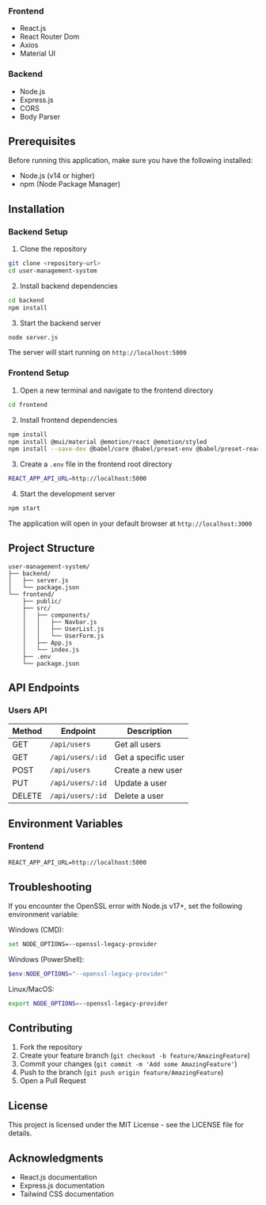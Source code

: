 
### Frontend
- React.js
- React Router Dom
- Axios
- Material UI
### Backend
- Node.js
- Express.js
- CORS
- Body Parser

## Prerequisites

Before running this application, make sure you have the following installed:
- Node.js (v14 or higher)
- npm (Node Package Manager)

## Installation

### Backend Setup

1. Clone the repository
```bash
git clone <repository-url>
cd user-management-system
```

2. Install backend dependencies
```bash
cd backend
npm install
```

3. Start the backend server
```bash
node server.js
```
The server will start running on `http://localhost:5000`

### Frontend Setup

1. Open a new terminal and navigate to the frontend directory
```bash
cd frontend
```

2. Install frontend dependencies
```bash
npm install
npm install @mui/material @emotion/react @emotion/styled
npm install --save-dev @babel/core @babel/preset-env @babel/preset-react babel-loader

```

3. Create a `.env` file in the frontend root directory
```bash
REACT_APP_API_URL=http://localhost:5000
```

4. Start the development server
```bash
npm start
```
The application will open in your default browser at `http://localhost:3000`

## Project Structure

```
user-management-system/
├── backend/
│   ├── server.js
│   └── package.json
└── frontend/
    ├── public/
    ├── src/
    │   ├── components/
    │   │   ├── Navbar.js
    │   │   ├── UserList.js
    │   │   └── UserForm.js
    │   ├── App.js
    │   └── index.js
    ├── .env
    └── package.json
```

## API Endpoints

### Users API

| Method | Endpoint | Description |
|--------|----------|-------------|
| GET | `/api/users` | Get all users |
| GET | `/api/users/:id` | Get a specific user |
| POST | `/api/users` | Create a new user |
| PUT | `/api/users/:id` | Update a user |
| DELETE | `/api/users/:id` | Delete a user |

## Environment Variables

### Frontend
```env
REACT_APP_API_URL=http://localhost:5000
```

## Troubleshooting

If you encounter the OpenSSL error with Node.js v17+, set the following environment variable:

Windows (CMD):
```bash
set NODE_OPTIONS=--openssl-legacy-provider
```

Windows (PowerShell):
```powershell
$env:NODE_OPTIONS="--openssl-legacy-provider"
```

Linux/MacOS:
```bash
export NODE_OPTIONS=--openssl-legacy-provider
```

## Contributing

1. Fork the repository
2. Create your feature branch (`git checkout -b feature/AmazingFeature`)
3. Commit your changes (`git commit -m 'Add some AmazingFeature'`)
4. Push to the branch (`git push origin feature/AmazingFeature`)
5. Open a Pull Request

## License

This project is licensed under the MIT License - see the LICENSE file for details.

## Acknowledgments

- React.js documentation
- Express.js documentation
- Tailwind CSS documentation
